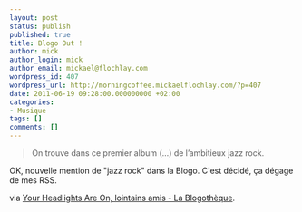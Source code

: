```yaml
---
layout: post
status: publish
published: true
title: Blogo Out !
author: mick
author_login: mick
author_email: mickael@flochlay.com
wordpress_id: 407
wordpress_url: http://morningcoffee.mickaelflochlay.com/?p=407
date: 2011-06-19 09:28:00.000000000 +02:00
categories:
- Musique
tags: []
comments: []
---
```

<blockquote>On trouve dans ce premier album (...) de l’ambitieux jazz rock.</blockquote>
OK, nouvelle mention de "jazz rock" dans la Blogo. C'est décidé, ça dégage de mes RSS.

via <a href="http://www.blogotheque.net/2011/06/17/your-headlights-are-on-lointains-amis/">Your Headlights Are On, lointains amis - La Blogothèque</a>.
